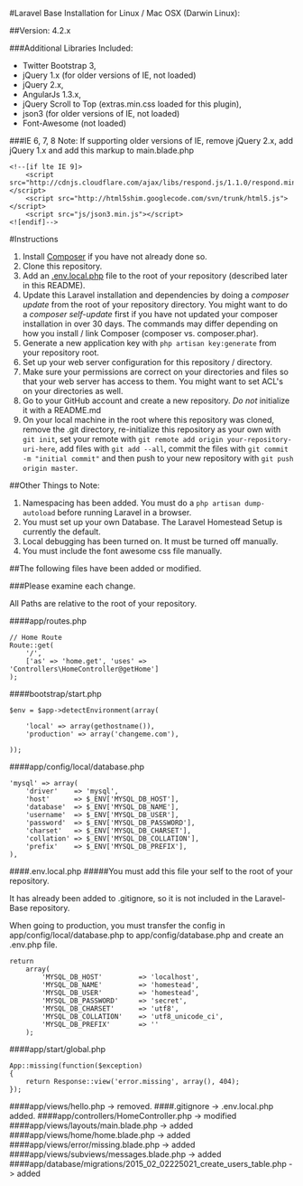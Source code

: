 #Laravel Base Installation for Linux / Mac OSX (Darwin Linux):

##Version: 4.2.x

###Additional Libraries Included:
* Twitter Bootstrap 3, 
* jQuery 1.x (for older versions of IE, not loaded)
* jQuery 2.x, 
* AngularJs 1.3.x, 
* jQuery Scroll to Top (extras.min.css loaded for this plugin), 
* json3 (for older versions of IE, not loaded)
* Font-Awesome (not loaded)

###IE 6, 7, 8 Note:
If supporting older versions of IE, remove jQuery 2.x, add jQuery 1.x and add this markup to main.blade.php

```
<!--[if lte IE 9]>
    <script src="http://cdnjs.cloudflare.com/ajax/libs/respond.js/1.1.0/respond.min.js"></script>
    <script src="http://html5shim.googlecode.com/svn/trunk/html5.js"></script>
    <script src="js/json3.min.js"></script>
<![endif]-->
```


#Instructions

1. Install [Composer](https://getcomposer.org/doc/00-intro.md) if you have not already done so.
2. Clone this repository.
3. Add an [.env.local.php](http://laravel.com/docs/4.2/configuration#protecting-sensitive-configuration) file to the root of your repository (described later in this README).
3. Update this Laravel installation and dependencies by doing a *composer update* from the root of your repository directory. You might want to do a *composer self-update* first if you have not updated your composer installation in over 30 days. The commands may differ depending on how you install / link Composer (composer vs. composer.phar).
4. Generate a new application key with `php artisan key:generate` from your repository root.
5. Set up your web server configuration for this repository / directory.
6. Make sure your permissions are correct on your directories and files so that your web server has access to them. You might want to set ACL's on your directories as well.
7. Go to your GitHub account and create a new repository. *Do not* initialize it with a README.md
8. On your local machine in the root where this repository was cloned, remove the .git directory, re-initialize this repository as your own with `git init`, set your remote with `git remote add origin your-repository-uri-here`, add files with `git add --all`, commit the files with `git commit -m "initial commit"` and then push to your new repository with `git push origin master`.


##Other Things to Note:

1. Namespacing has been added. You must do a `php artisan dump-autoload` before running Laravel in a browser.
2. You must set up your own Database. The Laravel Homestead Setup is currently the default.
3. Local debugging has been turned on. It must be turned off manually.
4. You must include the font awesome css file manually.


##The following files have been added or modified. 

###Please examine each change.

All Paths are relative to the root of your repository.

####app/routes.php

```
// Home Route
Route::get(
    '/', 
    ['as' => 'home.get', 'uses' => 'Controllers\HomeController@getHome']
);
```

####bootstrap/start.php

```
$env = $app->detectEnvironment(array(

    'local' => array(gethostname()),
    'production' => array('changeme.com'),

));
```

####app/config/local/database.php

```
'mysql' => array(
    'driver'    => 'mysql',
    'host'      => $_ENV['MYSQL_DB_HOST'],
    'database'  => $_ENV['MYSQL_DB_NAME'],
    'username'  => $_ENV['MYSQL_DB_USER'],
    'password'  => $_ENV['MYSQL_DB_PASSWORD'],
    'charset'   => $_ENV['MYSQL_DB_CHARSET'],
    'collation' => $_ENV['MYSQL_DB_COLLATION'],
    'prefix'    => $_ENV['MYSQL_DB_PREFIX'],
),
```

####.env.local.php
#####You must add this file your self to the root of your repository. 

It has already been added to .gitignore, so it is not included in the Laravel-Base repository.

When going to production, you must transfer the config in app/config/local/database.php to app/config/database.php
and create an .env.php file.

```
return 
    array(
        'MYSQL_DB_HOST'         => 'localhost',
        'MYSQL_DB_NAME'         => 'homestead',
        'MYSQL_DB_USER'         => 'homestead',
        'MYSQL_DB_PASSWORD'     => 'secret',
        'MYSQL_DB_CHARSET'      => 'utf8',
        'MYSQL_DB_COLLATION'    => 'utf8_unicode_ci',
        'MYSQL_DB_PREFIX'       => ''
    );
```

####app/start/global.php

```
App::missing(function($exception)
{
    return Response::view('error.missing', array(), 404);
});
```
    
####app/views/hello.php -> removed.
####.gitignore -> .env.local.php added.
####app/controllers/HomeController.php -> modified
####app/views/layouts/main.blade.php -> added
####app/views/home/home.blade.php -> added
####app/views/error/missing.blade.php -> added
####app/views/subviews/messages.blade.php -> added
####app/database/migrations/2015_02_02225021_create_users_table.php -> added